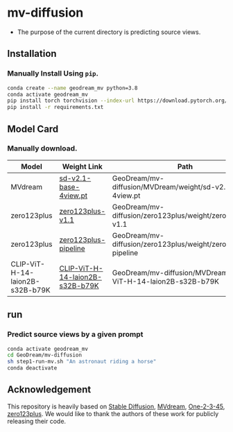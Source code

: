 # mv-diffusion
- The purpose of the current directory is predicting source views.

## Installation
### Manually Install Using `pip`.
```bash
conda create --name geodream_mv python=3.8
conda activate geodream_mv
pip install torch torchvision --index-url https://download.pytorch.org/whl/cu118
pip install -r requirements.txt

```

## Model Card
### Manually download.
| Model      | Weight Link | Path |
| ----------- | ----------- | ----------- |
| MVdream   | [sd-v2.1-base-4view.pt](https://huggingface.co/MVDream/MVDream/blob/main/sd-v2.1-base-4view.pt) | GeoDream/mv-diffusion/MVDream/weight/sd-v2.1-base-4view.pt
| zero123plus        | [zero123plus-v1.1](https://huggingface.co/sudo-ai/zero123plus-v1.1/tree/main)             | GeoDream/mv-diffusion/zero123plus/weight/zero123plus-v1.1
| zero123plus        | [zero123plus-pipeline](https://huggingface.co/sudo-ai/zero123plus-pipeline/tree/main)             | GeoDream/mv-diffusion/zero123plus/weight/zero123plus-pipeline
| CLIP-ViT-H-14-laion2B-s32B-b79K        | [CLIP-ViT-H-14-laion2B-s32B-b79K](https://huggingface.co/laion/CLIP-ViT-H-14-laion2B-s32B-b79K/tree/main)             | GeoDream/mv-diffusion/MVDream/CLIP-ViT-H-14-laion2B-s32B-b79K

## run
### Predict source views by a given prompt
```bash
conda activate geodream_mv
cd GeoDream/mv-diffusion
sh step1-run-mv.sh "An astronaut riding a horse"
conda deactivate
```


## Acknowledgement
This repository is heavily based on [Stable Diffusion](https://huggingface.co/stabilityai/stable-diffusion-2-1-base), [MVdream](https://github.com/bytedance/MVDream), [One-2-3-45](https://github.com/One-2-3-45/One-2-3-45), [zero123plus](https://github.com/SUDO-AI-3D/zero123plus). We would like to thank the authors of these work for publicly releasing their code.